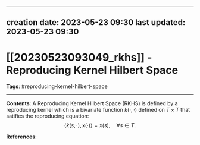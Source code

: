 
---
creation date: 2023-05-23 09:30
last updated: 2023-05-23 09:30
---
# [[20230523093049_rkhs]] - Reproducing Kernel Hilbert Space
__Tags__: #reproducing-kernel-hilbert-space  

---
__Contents__: A Reproducing Kernel Hilbert Space (RKHS) is defined by a reproducing kernel which is a bivariate function $k(\cdot, \cdot)$ defined on $T \times T$ that satifies the reproducing equation:
$$\langle k(s, \cdot), x(\cdot) \rangle = x(s), \quad \forall s \in T.$$

__References__:

